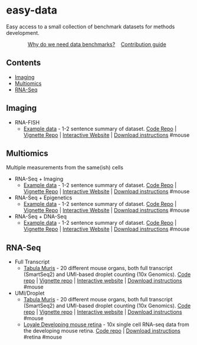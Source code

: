 # easy-data

Easy access to a small collection of benchmark datasets for methods development.


<p align="center">
	<a href="benchmarks.md">Why do we need data benchmarks?</a>&nbsp;&nbsp;&nbsp;
	<a href="contributing.md">Contribution guide</a>&nbsp;&nbsp;&nbsp;
</p>

## Contents

- [Imaging](#imaging)
- [Multiomics](#multiomics)
- [RNA-Seq](#rna-seq)


## Imaging

- RNA-FISH
	- [Example data](datasets/example.md) - 1-2 sentence summary of dataset. [Code Repo](https://github.com/) | [Vignette Repo](https://github.com/) | [Interactive Website](https://github.com/) | [Download instructions](datasets/example.md) #mouse

## Multiomics

Multiple measurements from the same(ish) cells

- RNA-Seq + Imaging
	- [Example data](datasets/example.md) - 1-2 sentence summary of dataset. [Code Repo](https://github.com/) | [Vignette Repo](https://github.com/) | [Interactive Website](https://github.com/) | [Download instructions](datasets/example.md) #mouse
- RNA-Seq + Epigenetics
	- [Example data](datasets/example.md) - 1-2 sentence summary of dataset. [Code Repo](https://github.com/) | [Vignette Repo](https://github.com/) | [Interactive Website](https://github.com/) | [Download instructions](datasets/example.md) #mouse
- RNA-Seq + DNA-Seq
	- [Example data](datasets/example.md) - 1-2 sentence summary of dataset. [Code Repo](https://github.com/) | [Vignette Repo](https://github.com/) | [Interactive Website](https://github.com/) | [Download instructions](datasets/example.md) #mouse

## RNA-Seq

- Full Transcript
	- [Tabula Muris](datasets/tabula_muris.md) - 20 different mouse organs, both full transcript (SmartSeq2) and UMI-based droplet counting (10x Genomics). [Code repo](https://github.com/czbiohub/tabula-muris) | [Vignette repo](https://github.com/czbiohub/tabula-muris-vignettes) | [Interactive website](http://tabula-muris.ds.czbiohub.org/) | [Download instructions](datasets/tabula_muris.md) #mouse
- UMI/Droplet
	- [Tabula Muris](datasets/tabula_muris.md) - 20 different mouse organs, both full transcript (SmartSeq2) and UMI-based droplet counting (10x Genomics). [Code repo](https://github.com/czbiohub/tabula-muris) | [Vignette repo](https://github.com/czbiohub/tabula-muris-vignettes) | [Interactive website](http://tabula-muris.ds.czbiohub.org/) | [Download instructions](datasets/tabula_muris.md) #mouse
	- [Loyale Developing mouse retina](datasets/developing_mouse_retina.md) - 10x single cell RNA-seq data from the developing mouse retina. [Code repo](https://github.com/gofflab/developing_mouse_retina_scRNASeq) | [Download instructions](datasets/developing_mouse_retina.md) #retina #mouse
